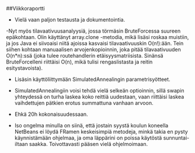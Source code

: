 ﻿##Viikkoraportti

- Vielä vaan paljon testausta ja dokumentointia. 

-Nyt myös tilavaativuusanalyysiä, jossa törmäsin BruteForcessa suureen epäkohtaan. Olin käyttänyt array.clone -metodia, mikä lisäsi roskaa muistiin, ja jos Java ei siivoaisi niitä ajoissa kasvaisi tilavaativuuskin O(n!):ään. Tein siihen kohtaan manuaalisen arvojenkopioinnin, joka pitää tilavaativuuden O(n*n):ssä (joka tulee routehandlerin etäisyysmatriisista. Sinänsä BruteForcelleni riittäisi O(n), mikä tulisi rengaslistasta ja reitin esitystavoista).

- Lisäsin käyttöliittymään SimulatedAnnealingin parametrisyötteet.

- SimulatedAnnealingiin voisi tehdä vielä selkeän optioinnin, sillä swapin yhteydessä on turha laskea koko reittiä uudestaan, vaan riittäisi laskea vaihdettujen pätkien erotus summattuna vanhaan arvoon.

- Ehkä 20h kokonaisuudessaan.

- Iso ongelma minulla on siinä, että jostain syystä koulun koneella NetBeans ei löydä FRamen keskeisimpiä metodeja, minkä takia en pysty käynnistämään ohjelmaa, ja oma läppärini on poissa käytöstä sunnuntai-iltaan saakka. Toivottavasti pääsen vielä ohjelmoimaan.
